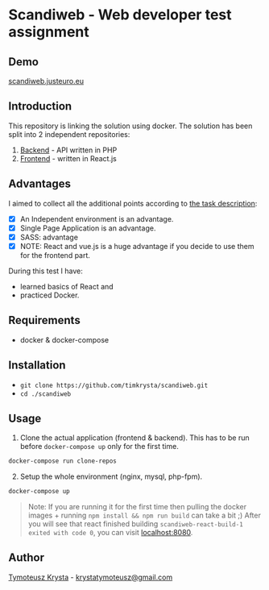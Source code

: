 # Scandiweb - Web developer test assignment

## Demo
[scandiweb.justeuro.eu](https://scandiweb.justeuro.eu:8080)

## Introduction
This repository is linking the solution using docker. The solution has been split into 2 independent repositories:
1. [Backend](https://github.com/timkrysta/scandiweb-backend) - API written in PHP
2. [Frontend](https://github.com/timkrysta/scandiweb-frontend) - written in React.js

## Advantages
I aimed to collect all the additional points according to [the task description](https://scandiweb.notion.site/Mid-senior-Senior-Web-Developer-test-assignment-fc010735ac5844069265012939995da3):
- [x] An Independent environment is an advantage.
- [x] Single Page Application is an advantage.
- [x] SASS: advantage
- [x] NOTE: React and vue.js is a huge advantage if you decide to use them for the frontend part.

During this test I have:
- learned basics of React and
- practiced Docker.

## Requirements
- docker & docker-compose

## Installation
- `git clone https://github.com/timkrysta/scandiweb.git`
- `cd ./scandiweb`

## Usage
1. Clone the actual application (frontend & backend). This has to be run before `docker-compose up` only for the first time.
  ```sh
  docker-compose run clone-repos
  ```
2. Setup the whole environment (nginx, mysql, php-fpm).
  ```sh
  docker-compose up
  ```

> Note: If you are running it for the first time then pulling the docker images + running `npm install && npm run build` can take a bit ;)
> After you will see that react finished building `scandiweb-react-build-1 exited with code 0`, you can visit [localhost:8080](http://localhost:8080).

## Author
[Tymoteusz Krysta](https://www.linkedin.com/in/tim-krysta/) - krystatymoteusz@gmail.com

